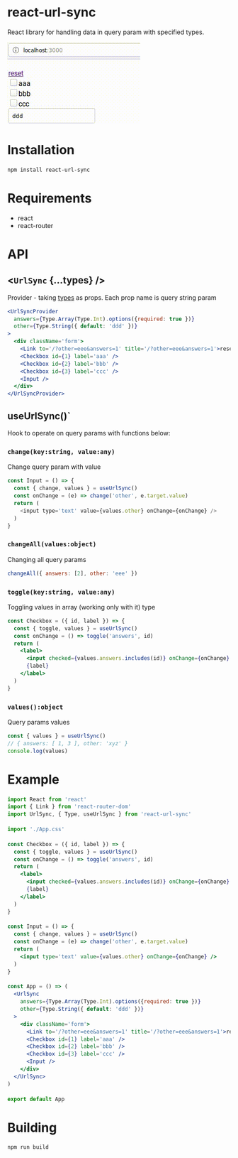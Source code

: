 # react-url-sync
React library for handling data in query param with specified types.

!["Preview"](docs/preview.gif?raw=true "Example preview")

# Installation

```sh
npm install react-url-sync
```

# Requirements
* react
* react-router

# API

## &lt;`UrlSync` {...types} /&gt;
Provider - taking <a href="https://www.npmjs.com/package/type-casting">types</a> as props. Each prop name is query string param

```jsx
<UrlSyncProvider
  answers={Type.Array(Type.Int).options({required: true })}
  other={Type.String({ default: 'ddd' })}
>
  <div className='form'>
    <Link to='/?other=eee&answers=1' title='/?other=eee&answers=1'>reset</Link>
    <Checkbox id={1} label='aaa' />
    <Checkbox id={2} label='bbb' />
    <Checkbox id={3} label='ccc' />
    <Input />
  </div>
</UrlSyncProvider>
```

## useUrlSync()` 
Hook to operate on query params with functions below:

### `change(key:string, value:any)`

Change query param with value

```js
const Input = () => {
  const { change, values } = useUrlSync()
  const onChange = (e) => change('other', e.target.value)
  return (
    <input type='text' value={values.other} onChange={onChange} />
  )
}
```

### `changeAll(values:object)`

Changing all query params

```jsx
changeAll({ answers: [2], other: 'eee' })
```

### `toggle(key:string, value:any)`  
Toggling values in array (working only with it) type

```jsx
const Checkbox = ({ id, label }) => {
  const { toggle, values } = useUrlSync()
  const onChange = () => toggle('answers', id)
  return (
    <label>
      <input checked={values.answers.includes(id)} onChange={onChange} type='checkbox' />
      {label}
    </label>
  )
}
```

### `values():object`

Query params values

```jsx
const { values } = useUrlSync()
// { answers: [ 1, 3 ], other: 'xyz' }
console.log(values)
```

# Example

```jsx
import React from 'react'
import { Link } from 'react-router-dom'
import UrlSync, { Type, useUrlSync } from 'react-url-sync'

import './App.css'

const Checkbox = ({ id, label }) => {
  const { toggle, values } = useUrlSync()
  const onChange = () => toggle('answers', id)
  return (
    <label>
      <input checked={values.answers.includes(id)} onChange={onChange} type='checkbox' />
      {label}
    </label>
  )
}

const Input = () => {
  const { change, values } = useUrlSync()
  const onChange = (e) => change('other', e.target.value)
  return (
    <input type='text' value={values.other} onChange={onChange} />
  )
}

const App = () => (
  <UrlSync
    answers={Type.Array(Type.Int).options({required: true })}
    other={Type.String({ default: 'ddd' })}
  >
    <div className='form'>
      <Link to='/?other=eee&answers=1' title='/?other=eee&answers=1'>reset</Link>
      <Checkbox id={1} label='aaa' />
      <Checkbox id={2} label='bbb' />
      <Checkbox id={3} label='ccc' />
      <Input />
    </div>
  </UrlSync>
)

export default App
```

# Building
```
npm run build
```
